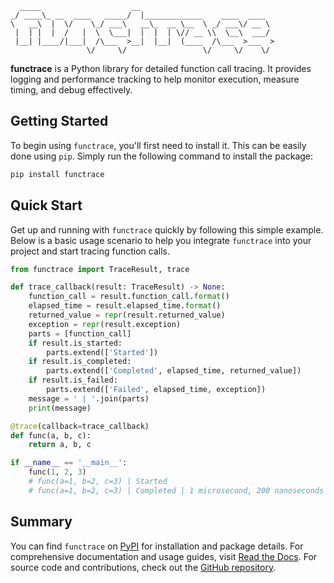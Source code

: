 ```plaintext
  _____                    __
_/ ____\_ __  ____   _____/  |_____________    ____  ____
\   __\  |  \/    \_/ ___\   __\_  __ \__  \ _/ ___\/ __ \
 |  | |  |  /   |  \  \___|  |  |  | \// __ \\  \__\  ___/
 |__| |____/|___|  /\___  >__|  |__|  (____  /\___  >___  >
                 \/     \/                 \/     \/    \/
```

**functrace** is a Python library for detailed function call tracing.
It provides logging and performance tracking to help monitor execution, measure timing, and debug effectively.

## Getting Started

To begin using `functrace`, you'll first need to install it. This can be easily done using `pip`.
Simply run the following command to install the package:

```sh
pip install functrace
```

## Quick Start

Get up and running with `functrace` quickly by following this simple example.
Below is a basic usage scenario to help you integrate `functrace` into your project and start tracing function calls.

```python
from functrace import TraceResult, trace

def trace_callback(result: TraceResult) -> None:
    function_call = result.function_call.format()
    elapsed_time = result.elapsed_time.format()
    returned_value = repr(result.returned_value)
    exception = repr(result.exception)
    parts = [function_call]
    if result.is_started:
        parts.extend(['Started'])
    if result.is_completed:
        parts.extend(['Completed', elapsed_time, returned_value])
    if result.is_failed:
        parts.extend(['Failed', elapsed_time, exception])
    message = ' | '.join(parts)
    print(message)

@trace(callback=trace_callback)
def func(a, b, c):
    return a, b, c

if __name__ == '__main__':
    func(1, 2, 3)
    # func(a=1, b=2, c=3) | Started
    # func(a=1, b=2, c=3) | Completed | 1 microsecond, 200 nanoseconds | (1, 2, 3)
```

## Summary

You can find `functrace` on [PyPI](https://pypi.org/project/functrace) for installation and package details. For comprehensive documentation and usage guides, visit [Read the Docs](https://functrace.readthedocs.io). For source code and contributions, check out the [GitHub repository](https://github.com/idanhazan/functrace).
